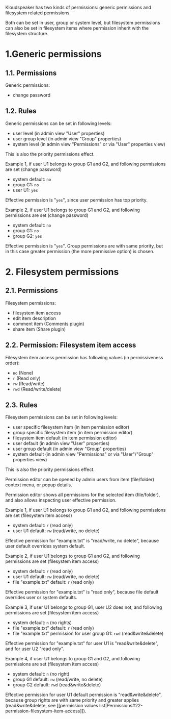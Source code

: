 Kloudspeaker has two kinds of permissions: generic permissions and filesystem related permissions.

Both can be set in user, group or system level, but filesystem permissions can also be set in filesystem items where permission inherit with the filesystem structure.


# 1.Generic permissions

## 1.1. Permissions

Generic permissions:
  * change password

## 1.2. Rules

Generic permissions can be set in following levels:
  * user level (in admin view "User" properties)
  * user group level (in admin view "Group" properties)
  * system level (in admin view "Permissions" or via "User" properties view)

This is also the priority permissions effect.

Example 1, if user U1 belongs to group G1 and G2, and following permissions are set (change password)
  * system default: `no`
  * group G1: `no`
  * user U1: `yes`

Effective permission is "`yes`", since user permission has top priority.

Example 2, if user U1 belongs to group G1 and G2, and following permissions are set (change password)
  * system default: `no`
  * group G1: `no`
  * group G2: `yes`

Effective permission is "`yes`". Group permissions are with same priority, but in this case greater permission (the more permissive option) is chosen.

# 2. Filesystem permissions

## 2.1. Permissions

Filesystem permissions:
  * filesystem item access
  * edit item description
  * comment item (Comments plugin)
  * share item (Share plugin)

## 2.2. Permission: Filesystem item access

Filesystem item access permission has following values (in permissiveness order):
  * `no` (None)
  * `r` (Read only)
  * `rw` (Read/write)
  * `rwd` (Read/write/delete)

## 2.3. Rules

Filesystem permissions can be set in following levels:
  * user specific filesystem item (in item permission editor)
  * group specific filesystem item (in item permission editor)
  * filesystem item default (in item permission editor)
  * user default (in admin view "User" properties)
  * user group default (in admin view "Group" properties)
  * system default (in admin view "Permissions" or via "User"/"Group" properties view)

This is also the priority permissions effect.

Permission editor can be opened by admin users from item (file/folder) context menu, or popup details.

Permission editor shows all permissions for the selected item (file/folder), and also allows inspecting user effective permission.

Example 1, if user U1 belongs to group G1 and G2, and following permissions are set (filesystem item access)
  * system default: `r` (read only)
  * user U1 default: `rw` (read/write, no delete)

Effective permission for "example.txt" is "read/write, no delete", because user default overrides system default.

Example 2, if user U1 belongs to group G1 and G2, and following permissions are set (filesystem item access)
  * system default: `r` (read only)
  * user U1 default: `rw` (read/write, no delete)
  * file "example.txt" default: `r` (read only)

Effective permission for "example.txt" is "read only", because file default overrides user or system defaults.

Example 3, if user U1 belongs to group G1, user U2 does not, and following permissions are set (filesystem item access)
  * system default: `n` (no rights)
  * file "example.txt" default: `r` (read only)
  * file "example.txt" permission for user group G1: `rwd` (read&write&delete)

Effective permission for "example.txt" for user U1 is "read&write&delete", and for user U2 "read only".

Example 4, if user U1 belongs to group G1 and G2, and following permissions are set (filesystem item access)
  * system default: `n` (no right)
  * group G1 default: `rw` (read/write, no delete)
  * group G2 default: `rwd` (read&write&delete)

Effective permission for user U1 default permission is "read&write&delete", because group rights are with same priority and greater applies (read&write&delete, see [[permission values list|Permissions#22-permission-filesystem-item-access]]).